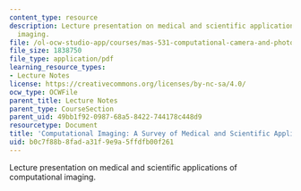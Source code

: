```yaml
---
content_type: resource
description: Lecture presentation on medical and scientific applications of computational
  imaging.
file: /ol-ocw-studio-app/courses/mas-531-computational-camera-and-photography-fall-2009/b0c7f88b8fada31f9e9a5ffdfb00f261_MITMAS_531F09_lec09_1.pdf
file_size: 1838750
file_type: application/pdf
learning_resource_types:
- Lecture Notes
license: https://creativecommons.org/licenses/by-nc-sa/4.0/
ocw_type: OCWFile
parent_title: Lecture Notes
parent_type: CourseSection
parent_uid: 49bb1f92-0987-68a5-8422-744178c448d9
resourcetype: Document
title: 'Computational Imaging: A Survey of Medical and Scientific Applications'
uid: b0c7f88b-8fad-a31f-9e9a-5ffdfb00f261
---
```

Lecture presentation on medical and scientific applications of computational imaging.